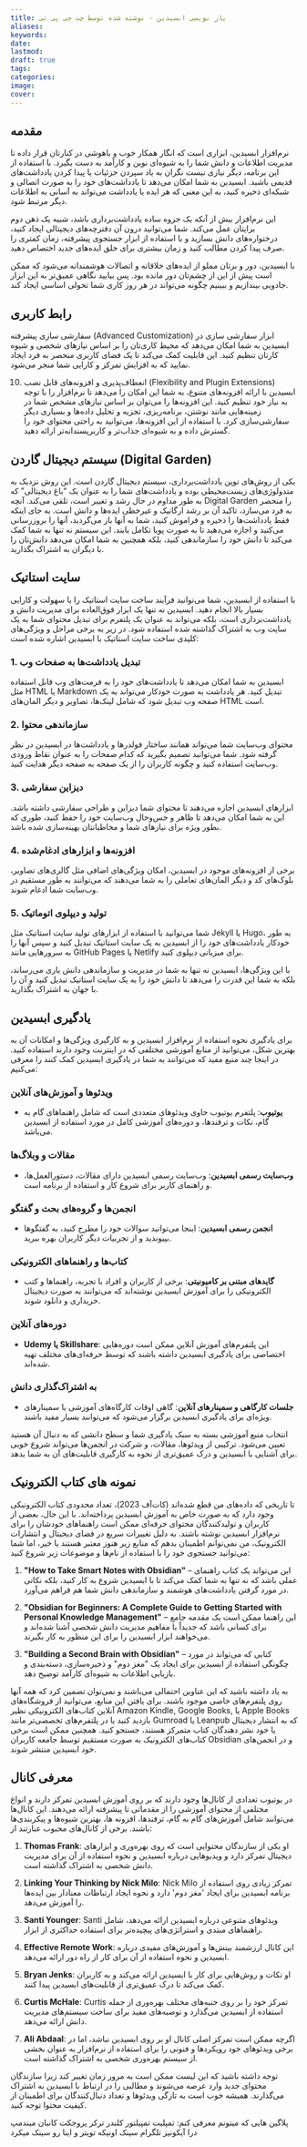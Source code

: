 ```yaml
---
title: باز نویسی ابسیدین - نوشته شده توسط چت جی پی تی
aliases: 
keywords: 
date: 
lastmod: 
draft: true
tags: 
categories: 
image: 
cover:
---
```

## مقدمه 
نرم‌افزار ابسیدین، ابزاری است که انگار همکار خوب و باهوشی در کنارتان قرار داده تا مدیریت اطلاعات و دانش شما را به شیوه‌ای نوین و کارآمد به دست بگیرد. با استفاده از این برنامه، دیگر نیازی نیست نگران به یاد سپردن جزئیات یا پیدا کردن یادداشت‌های قدیمی باشید. ابسیدین به شما امکان می‌دهد تا یادداشت‌های خود را به صورت اتصالی و شبکه‌ای ذخیره کنید، به این معنی که هر ایده یا یادداشت می‌تواند به آسانی به اطلاعات دیگر مرتبط شود.

این نرم‌افزار بیش از آنکه یک جزوه ساده یادداشت‌برداری باشد، شبیه یک ذهن دوم برایتان عمل می‌کند. شما می‌توانید درون آن دفترچه‌های دیجیتالی ایجاد کنید، درختواره‌های دانش بسازید و با استفاده از ابزار جستجوی پیشرفته، زمان کمتری را صرف پیدا کردن مطالب کنید و زمان بیشتری برای خلق ایده‌های جدید اختصاص دهید.

با ابسیدین، دور و برتان مملو از ایده‌های خلاقانه و اتصالات هوشمندانه می‌شود که ممکن است پیش از این از چشم‌تان دور مانده بود. پس بیایید نگاهی عمیق‌تر به این ابزار جادویی بیندازیم و ببینیم چگونه می‌تواند در هر روز کاری شما تحولی اساسی ایجاد کند.




## رابط کاربری
سفارشی سازی پیشرفته (Advanced Customization)
ابزار سفارشی سازی در ابسیدین به شما امکان می‌دهد که محیط کاری‌تان را بر اساس نیازهای شخصی و شیوه کارتان تنظیم کنید. این قابلیت کمک می‌کند تا یک فضای کاربری منحصر به فرد ایجاد نمایید که به افزایش تمرکز و کارایی شما منجر می‌شود.

10. انعطاف‌پذیری و افزونه‌های قابل نصب (Flexibility and Plugin Extensions)
ابسیدین با ارائه افزونه‌های متنوع، به شما این امکان را می‌دهد تا نرم‌افزار را با توجه به نیاز خود تنظیم کنید. این افزونه‌ها را می‌توان بر اساس نیازهای مشخص شما در زمینه‌هایی مانند نوشتن، برنامه‌ریزی، تجزیه و تحلیل داده‌ها و بسیاری دیگر سفارشی‌سازی کرد. با استفاده از این افزونه‌ها، می‌توانید به راحتی محتوای خود را گسترش داده و به شیوه‌ای جذاب‌تر و کاربرپسندانه‌تر ارائه دهید.



## سیستم دیجیتال گاردن (Digital Garden)

یکی از روش‌های نوین یادداشت‌برداری، سیستم دیجیتال گاردن است. این روش نزدیک به متدولوژی‌های زیست‌محیطی بوده و یادداشت‌های شما را به عنوان یک “باغ دیجیتالی” که به طور مداوم در حال رشد و تغییر است، تلقی می‌کند. آنچه Digital Garden را منحصر به فرد می‌سازد، تاکید آن بر رشد ارگانیک و غیرخطی ایده‌ها و دانش است. به جای اینکه فقط یادداشت‌ها را ذخیره و فراموش کنید، شما به آنها باز می‌گردید، آنها را بروزرسانی می‌کنید و اجازه می‌دهید تا به صورت پویا تکامل یابند. این سیستم نه تنها به شما کمک می‌کند تا دانش خود را سازماندهی کنید، بلکه همچنین به شما امکان می‌دهد دانش‌تان را با دیگران به اشتراک بگذارید.



## سایت استاتیک
با استفاده از ابسیدین، شما می‌توانید فرآیند ساخت سایت استاتیک را با سهولت و کارایی بسیار بالا انجام دهید. ابسیدین نه تنها یک ابزار فوق‌العاده برای مدیریت دانش و یادداشت‌برداری است، بلکه می‌تواند به عنوان یک پلتفرم برای تبدیل محتوای شما به یک سایت وب به اشتراک گذاشته شده استفاده شود. در زیر به برخی مراحل و ویژگی‌های کلیدی ساخت سایت  استاتیک با ابسیدین اشاره شده است:

### 1. تبدیل یادداشت‌ها به صفحات وب
ابسیدین به شما امکان می‌دهد تا یادداشت‌های خود را به فرمت‌های وب قابل استفاده مثل HTML یا Markdown تبدیل کنید. هر یادداشت به صورت خودکار می‌تواند به یک صفحه وب تبدیل شود که شامل لینک‌ها، تصاویر و دیگر المان‌های HTML است.

### 2. سازماندهی محتوا
محتوای وب‌سایت شما می‌تواند همانند ساختار فولدرها و یادداشت‌ها در ابسیدین در نظر گرفته شود. شما می‌توانید تصمیم بگیرید که کدام صفحات را به عنوان نقاط ورودی وب‌سایت استفاده کنید و چگونه کاربران را از یک صفحه به صفحه دیگر هدایت کنید.

### 3. دیزاین سفارشی
ابزارهای ابسیدین اجازه می‌دهند تا محتوای شما دیزاین و طراحی سفارشی داشته باشد. این به شما امکان می‌دهد تا ظاهر و حس‌وحال وب‌سایت خود را حفظ کنید، طوری که بطور ویژه برای نیازهای شما و مخاطبانتان بهینه‌سازی شده باشد.

### 4. افزونه‌ها و ابزارهای ادغام‌شده
برخی از افزونه‌های موجود در ابسیدین، امکان ویژگی‌های اضافی مثل گالری‌های تصاویر، بلوک‌های کد و دیگر المان‌های تعاملی را به شما می‌دهند که می‌توانند به طور مستقیم در وب‌سایت شما ادغام شوند.

### 5. تولید و دیپلوی اتوماتیک
شما می‌توانید با استفاده از ابزارهای تولید سایت استاتیک مثل Jekyll یا Hugo، به طور خودکار یادداشت‌های خود را از ابسیدین به یک سایت استاتیک تبدیل کنید و سپس آنها را به سرورهایی مانند GitHub Pages یا Netlify برای میزبانی دیپلوی کنید.

با این ویژگی‌ها، ابسیدین نه تنها به شما در مدیریت و سازماندهی دانش یاری می‌رساند، بلکه به شما این قدرت را می‌دهد تا دانش خود را به یک سایت استاتیک تبدیل کنید و آن را با جهان به اشتراک بگذارید.





## یادگیری ابسیدین

برای یادگیری نحوه استفاده از نرم‌افزار ابسیدین و به کارگیری ویژگی‌ها و امکانات آن به بهترین شکل، می‌توانید از منابع آموزشی مختلفی که در اینترنت وجود دارند استفاده کنید. در اینجا چند منبع مفید که می‌توانند به شما در یادگیری ابسیدین کمک کنند را معرفی می‌کنیم:

### ویدئوها و آموزش‌های آنلاین
- **یوتیوب**: پلتفرم یوتیوب حاوی ویدئوهای متعددی است که شامل راهنماهای گام به گام، نکات و ترفندها، و دوره‌های آموزشی کامل در مورد استفاده از ابسیدین می‌باشد.

### مقالات و وبلاگ‌ها
- **وب‌سایت رسمی ابسیدین**: وب‌سایت رسمی ابسیدین دارای مقالات، دستورالعمل‌ها، و راهنمای کاربر برای شروع کار و استفاده از برنامه است.
  
### انجمن‌ها و گروه‌های بحث و گفتگو
- **انجمن رسمی ابسیدین**: اینجا می‌توانید سوالات خود را مطرح کنید، به گفتگوها بپیوندید و از تجربیات دیگر کاربران بهره ببرید.
  
### کتاب‌ها و راهنماهای الکترونیکی
- **گاید‌های مبتنی بر کامیونیتی**: برخی از کاربران و افراد با تجربه، راهنماها و کتب الکترونیکی را برای آموزش ابسیدین نوشته‌اند که می‌توانند به صورت دیجیتال خریداری و دانلود شوند.

### دوره‌های آنلاین
- **Udemy یا Skillshare**: این پلتفرم‌های آموزش آنلاین ممکن است دوره‌هایی اختصاصی برای یادگیری ابسیدین داشته باشند که توسط حرفه‌ای‌های مختلف تهیه شده‌اند.

### به اشتراک‌گذاری دانش
- **جلسات کارگاهی و سمینارهای آنلاین**: گاهی اوقات کارگاه‌های آموزشی یا سمینارهای ویژه‌ای برای یادگیری ابسیدین برگزار می‌شود که می‌توانند بسیار مفید باشند.

انتخاب منبع آموزشی بسته به سبک یادگیری شما و سطح دانشی که به دنبال آن هستید تعیین می‌شود. ترکیبی از ویدئوها، مقالات، و شرکت در انجمن‌ها می‌تواند شروع خوبی برای آشنایی با ابسیدین و درک عمیق‌تری از نحوه به کارگیری قابلیت‌های آن به شما بدهد.

## نمونه های کتاب الکترونیک
تا تاریخی که داده‌های من قطع شده‌اند (کات‌آف 2023)، تعداد محدودی کتاب الکترونیکی وجود دارد که به صورت خاص به آموزش ابسیدین پرداخته‌اند. با این حال، بعضی از کاربران و تولیدکنندگان محتوای حرفه‌ای ممکن است راهنماهای خودشان را برای نرم‌افزار ابسیدین نوشته باشند. به دلیل تغییرات سریع در فضای دیجیتال و انتشارات الکترونیک، من نمی‌توانم اطمینان بدهم که منابع زیر هنوز معتبر هستند یا خیر، اما شما می‌توانید جستجوی خود را با استفاده از نام‌ها و موضوعات زیر شروع کنید:

1. **"How to Take Smart Notes with Obsidian"** – این می‌تواند یک کتاب راهنمای عملی باشد که نه تنها به شما کمک می‌کند تا با ابسیدین شروع به کار کنید، بلکه نکاتی در مورد گرفتن یادداشت‌های هوشمند و سازماندهی دانش شما هم فراهم می‌آورد.

2. **"Obsidian for Beginners: A Complete Guide to Getting Started with Personal Knowledge Management"** – این راهنما ممکن است یک مقدمه جامع برای کسانی باشد که جدیداً با مفاهیم مدیریت دانش شخصی آشنا شده‌اند و می‌خواهند ابزار ابسیدین را برای این منظور به کار بگیرند.

3. **"Building a Second Brain with Obsidian"** – کتابی که می‌تواند در مورد چگونگی استفاده از ابسیدین برای ایجاد یک "مغز دوم" و ذخیره‌سازی، دسته‌بندی و بازیابی اطلاعات به شیوه‌ای کارآمد توضیح دهد.

به یاد داشته باشید که این عناوین احتمالی می‌باشند و نمی‌توان تضمین کرد که همه آنها روی پلتفرم‌های خاصی موجود باشند. برای یافتن این منابع، می‌توانید از فروشگاه‌های آنلاین کتاب‌های الکترونیکی نظیر Amazon Kindle, Google Books, یا Apple Books بازدید کنید یا در پلتفرم‌های تخصصی‌تر مانند Gumroad یا Leanpub که به انتشار دیجیتال یا خود نشر دهندگان کتاب متمرکز هستند، جستجو کنید. همچنین ممکن است برخی کتاب‌های الکترونیک به صورت مستقیم توسط جامعه کاربران Obsidian و در انجمن‌های خود ابسیدین منتشر شوند.

## معرفی کانال
در یوتیوب تعدادی از کانال‌ها وجود دارند که بر روی آموزش ابسیدین تمرکز دارند و انواع مختلفی از محتوای آموزشی را از مقدماتی تا پیشرفته ارائه می‌دهند. این کانال‌ها می‌توانند شامل آموزش‌های گام به گام، ترفندها، افزونه ها، بهترین شیوه‌ها و پیکربندی‌ها باشند. برخی از کانال‌های محبوب عبارتند از:

1. **Thomas Frank**: او یکی از سازندگان محتوایی است که روی بهره‌وری و ابزارهای دیجیتال تمرکز دارد و ویدیوهایی درباره ابسیدین و نحوه استفاده از آن برای مدیریت دانش شخصی به اشتراک گذاشته است.

2. **Linking Your Thinking by Nick Milo**: Nick Milo تمرکز زیادی روی استفاده از برنامه ابسیدین برای ایجاد 'مغز دوم' دارد و نحوه ایجاد ارتباطات معنا‌دار بین ایده‌ها را آموزش می‌دهد.

3. **Santi Younger**: Santi ویدئوهای متنوعی درباره ابسیدین ارائه می‌دهد، شامل راهنماهای مبتدی و استراتژی‌های پیچیده‌تر برای استفاده حداکثری از ابزار.

4. **Effective Remote Work**: این کانال ارزشمند بینش‌ها و آموزش‌های مفیدی درباره ابسیدین و نحوه استفاده از آن برای کار از راه دور ارائه می‌دهد.

5. **Bryan Jenks**: او نکات و روش‌هایی برای کار با ابسیدین ارائه می‌کند و به کاربران کمک می‌کند تا درک عمیق‌تری از قابلیت‌های ابسیدین پیدا کنند.

6. **Curtis McHale**: Curtis تمرکز خود را بر روی جنبه‌های مختلف بهره‌وری از جمله استفاده از ابسیدین می‌گذارد و توصیه‌های مفید برای ساخت سیستم‌های مدیریت دانش ارائه می‌دهد.

7. **Ali Abdaal**: اگرچه ممکن است تمرکز اصلی کانال او بر روی ابسیدین نباشد، اما در برخی ویدئوهای خود رویکردها و فنونی را برای استفاده از نرم‌افزار به عنوان بخشی از سیستم بهره‌وری شخصی به اشتراک گذاشته است.

توجه داشته باشید که این لیست ممکن است به مرور زمان تغییر کند زیرا سازندگان محتوای جدید وارد عرصه می‌شوند و مطالبی را در ارتباط با ابسیدین به اشتراک می‌گذارند. همیشه خوب است به تازگی ویدئوها و تعداد دنبال‌کنندگان برای اطمینان از کیفیت محتوا توجه کنید.












پلاگین هایی که میتونم معرفی کنم:
تمپلیت
تمپیلتور
کلندر
ترکر
پروجکت
کانبان
میندمپ
درا
آیکونیز
تلگرام سینک
اونیکه تویتر و اینا رو سینک میکرد



‌
